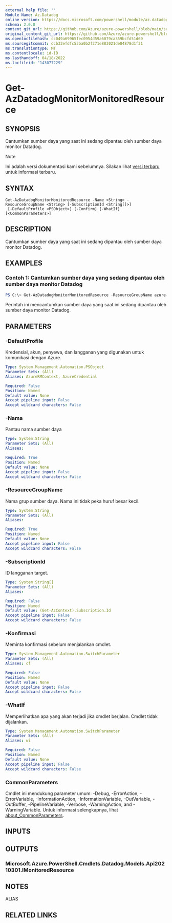```yaml
---
external help file: ''
Module Name: Az.Datadog
online version: https://docs.microsoft.com/powershell/module/az.datadog/get-azdatadogmonitormonitoredresource
schema: 2.0.0
content_git_url: https://github.com/Azure/azure-powershell/blob/main/src/Datadog/help/Get-AzDatadogMonitorMonitoredResource.md
original_content_git_url: https://github.com/Azure/azure-powershell/blob/main/src/Datadog/help/Get-AzDatadogMonitorMonitoredResource.md
ms.openlocfilehash: cc049a69965fec0954d59a6079ca359bcfd51d69
ms.sourcegitcommit: dcb33efdfc53ba0b2f271e883021de84878d1f31
ms.translationtype: MT
ms.contentlocale: id-ID
ms.lasthandoff: 04/18/2022
ms.locfileid: "143077229"
---
```

# Get-AzDatadogMonitorMonitoredResource

## SYNOPSIS
Cantumkan sumber daya yang saat ini sedang dipantau oleh sumber daya monitor Datadog.

> [!NOTE]
>Ini adalah versi dokumentasi kami sebelumnya. Silakan lihat [versi terbaru](/powershell/module/az.datadog/get-azdatadogmonitormonitoredresource) untuk informasi terbaru.

## SYNTAX

```
Get-AzDatadogMonitorMonitoredResource -Name <String> -ResourceGroupName <String> [-SubscriptionId <String[]>]
 [-DefaultProfile <PSObject>] [-Confirm] [-WhatIf] [<CommonParameters>]
```

## DESCRIPTION
Cantumkan sumber daya yang saat ini sedang dipantau oleh sumber daya monitor Datadog.

## EXAMPLES

### Contoh 1: Cantumkan sumber daya yang sedang dipantau oleh sumber daya monitor Datadog
```powershell
PS C:\> Get-AzDatadogMonitorMonitoredResource -ResourceGroupName azure-rg-Datadog -Name Datadog

```

Perintah ini mencantumkan sumber daya yang saat ini sedang dipantau oleh sumber daya monitor Datadog.

## PARAMETERS

### -DefaultProfile
Kredensial, akun, penyewa, dan langganan yang digunakan untuk komunikasi dengan Azure.

```yaml
Type: System.Management.Automation.PSObject
Parameter Sets: (All)
Aliases: AzureRMContext, AzureCredential

Required: False
Position: Named
Default value: None
Accept pipeline input: False
Accept wildcard characters: False
```

### -Nama
Pantau nama sumber daya

```yaml
Type: System.String
Parameter Sets: (All)
Aliases:

Required: True
Position: Named
Default value: None
Accept pipeline input: False
Accept wildcard characters: False
```

### -ResourceGroupName
Nama grup sumber daya.
Nama ini tidak peka huruf besar kecil.

```yaml
Type: System.String
Parameter Sets: (All)
Aliases:

Required: True
Position: Named
Default value: None
Accept pipeline input: False
Accept wildcard characters: False
```

### -SubscriptionId
ID langganan target.

```yaml
Type: System.String[]
Parameter Sets: (All)
Aliases:

Required: False
Position: Named
Default value: (Get-AzContext).Subscription.Id
Accept pipeline input: False
Accept wildcard characters: False
```

### -Konfirmasi
Meminta konfirmasi sebelum menjalankan cmdlet.

```yaml
Type: System.Management.Automation.SwitchParameter
Parameter Sets: (All)
Aliases: cf

Required: False
Position: Named
Default value: None
Accept pipeline input: False
Accept wildcard characters: False
```

### -WhatIf
Memperlihatkan apa yang akan terjadi jika cmdlet berjalan.
Cmdlet tidak dijalankan.

```yaml
Type: System.Management.Automation.SwitchParameter
Parameter Sets: (All)
Aliases: wi

Required: False
Position: Named
Default value: None
Accept pipeline input: False
Accept wildcard characters: False
```

### CommonParameters
Cmdlet ini mendukung parameter umum: -Debug, -ErrorAction, -ErrorVariable, -InformationAction, -InformationVariable, -OutVariable, -OutBuffer, -PipelineVariable, -Verbose, -WarningAction, and -WarningVariable. Untuk informasi selengkapnya, lihat [about_CommonParameters](http://go.microsoft.com/fwlink/?LinkID=113216).

## INPUTS

## OUTPUTS

### Microsoft.Azure.PowerShell.Cmdlets.Datadog.Models.Api20210301.IMonitoredResource

## NOTES

ALIAS

## RELATED LINKS

